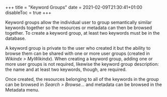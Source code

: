 +++
title = "Keyword Groups"
date = 2021-02-09T21:30:41+01:00
disableToc = true
+++

Keyword groups allow the individual user to group semantically similar keywords together so the resources or metadata can then be browsed together. To create a keyword group, at least two keywords must be in the database.

A keyword group is private to the user who created it but the ability to browse them can be shared with one or more user groups (created in _Wikindx > MyWikindx_). When creating a keyword group, adding one or more user groups is not required, likewise the keyword group description: the name and at least two keywords, though, are required.

Once created, the resources belonging to all of the keywords in the group can be browsed in _Search > Browse..._ and metadata can be browsed in the Metadata menu.
